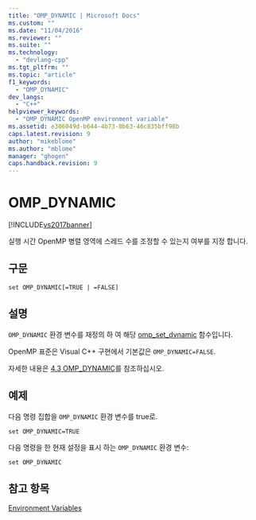 ```yaml
---
title: "OMP_DYNAMIC | Microsoft Docs"
ms.custom: ""
ms.date: "11/04/2016"
ms.reviewer: ""
ms.suite: ""
ms.technology: 
  - "devlang-cpp"
ms.tgt_pltfrm: ""
ms.topic: "article"
f1_keywords: 
  - "OMP_DYNAMIC"
dev_langs: 
  - "C++"
helpviewer_keywords: 
  - "OMP_DYNAMIC OpenMP environment variable"
ms.assetid: e306049d-b644-4b73-8b63-46c835bff98b
caps.latest.revision: 9
author: "mikeblome"
ms.author: "mblome"
manager: "ghogen"
caps.handback.revision: 9
---
```

# OMP_DYNAMIC
[!INCLUDE[vs2017banner](../../../assembler/inline/includes/vs2017banner.md)]

실행 시간 OpenMP 병렬 영역에 스레드 수를 조정할 수 있는지 여부를 지정 합니다.  
  
## 구문  
  
```  
set OMP_DYNAMIC[=TRUE | =FALSE]  
```  
  
## 설명  
 `OMP_DYNAMIC` 환경 변수를 재정의 하 여 해당 [omp\_set\_dynamic](../../../parallel/openmp/reference/omp-set-dynamic.md) 함수입니다.  
  
 OpenMP 표준은 Visual C\+\+ 구현에서 기본값은 `OMP_DYNAMIC=FALSE`.  
  
 자세한 내용은 [4.3 OMP\_DYNAMIC](../../../parallel/openmp/4-3-omp-dynamic.md)를 참조하십시오.  
  
## 예제  
 다음 명령 집합을 `OMP_DYNAMIC` 환경 변수를 true로.  
  
```  
set OMP_DYNAMIC=TRUE  
```  
  
 다음 명령을 한 현재 설정을 표시 하는 `OMP_DYNAMIC` 환경 변수:  
  
```  
set OMP_DYNAMIC  
```  
  
## 참고 항목  
 [Environment Variables](../../../parallel/openmp/reference/openmp-environment-variables.md)